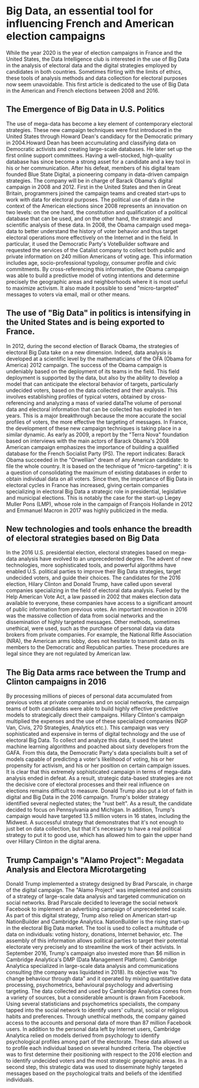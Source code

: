# Big Data, an essential tool for influencing French and American election campaigns
While the year 2020 is the year of election campaigns in France and the United States, the Data Intelligence club is interested in the use of Big Data in the analysis of electoral data and the digital strategies employed by candidates in both countries. Sometimes flirting with the limits of ethics, these tools of analysis methods and data collection for electoral purposes now seem unavoidable. This first article is dedicated to the use of Big Data in the American and French elections between 2008 and 2016.
## The Emergence of Big Data in U.S. Politics
The use of mega-data has become a key element of contemporary electoral strategies. These new campaign techniques were first introduced in the United States through Howard Dean's candidacy for the Democratic primary in 2004.Howard Dean has been accumulating and classifying data on Democratic activists and creating large-scale databases. He later set up the first online support committees. Having a well-stocked, high-quality database has since become a strong asset for a candidate and a key tool in his or her communication. After his defeat, members of his digital team founded Blue State Digital, a pioneering company in data-driven campaign strategies. The company will be in charge of Barack Obama's digital campaign in 2008 and 2012. First in the United States and then in Great Britain, programmers joined the campaign teams and created start-ups to work with data for electoral purposes.
The political use of data in the context of the American elections since 2008 represents an innovation on two levels: on the one hand, the constitution and qualification of a political database that can be used, and on the other hand, the strategic and scientific analysis of these data. In 2008, the Obama campaign used mega-data to better understand the history of voter behavior and thus target electoral operations more effectively on the Internet and in the field. In particular, it used the Democratic Party's VoteBuilder software and requested the services of the Catalist company to collect both public and private information on 240 million Americans of voting age. This information includes age, socio-professional typology, consumer profile and civic commitments. By cross-referencing this information, the Obama campaign was able to build a predictive model of voting intentions and determine precisely the geographic areas and neighborhoods where it is most useful to maximize activism. It also made it possible to send "micro-targeted" messages to voters via email, mail or other means.

## The use of "Big Data" in politics is intensifying in the United States and is being exported to France. 
In 2012, during the second election of Barack Obama, the strategies of electoral Big Data take on a new dimension. Indeed, data analysis is developed at a scientific level by the mathematicians of the OFA (Obama for America) 2012 campaign. The success of the Obama campaign is undeniably based on the deployment of its teams in the field. This field deployment is supported by the data, but also by the ability to develop a model that can anticipate the electoral behavior of targets, particularly undecided voters, based on the data collected and their analysis. This involves establishing profiles of typical voters, obtained by cross-referencing and analyzing a mass of varied dataThe volume of personal data and electoral information that can be collected has exploded in ten years. This is a major breakthrough because the more accurate the social profiles of voters, the more effective the targeting of messages.
In France, the development of these new campaign techniques is taking place in a similar dynamic. As early as 2009, a report by the "Terra Nova" foundation based on interviews with the main actors of Barack Obama's 2008 American campaign emphasizes the importance of building a qualified database for the French Socialist Party (PS). The report indicates: Barack Obama succeeded in the "Orwellian" dream of any American candidate: to file the whole country. It is based on the technique of "micro-targeting": it is a question of consolidating the maximum of existing databases in order to obtain individual data on all voters. Since then, the importance of Big Data in electoral cycles in France has increased, giving certain companies specializing in electoral Big Data a strategic role in presidential, legislative and municipal elections. This is notably the case for the start-up Liegey Muller Pons (LMP), whose role in the campaign of François Hollande in 2012 and Emmanuel Macron in 2017 was highly publicized in the media.
## New technologies and tools enhance the breadth of electoral strategies based on Big Data
In the 2016 U.S. presidential election, electoral strategies based on mega-data analysis have evolved to an unprecedented degree. The advent of new technologies, more sophisticated tools, and powerful algorithms have enabled U.S. political parties to improve their Big Data strategies, target undecided voters, and guide their choices.
The candidates for the 2016 election, Hilary Clinton and Donald Trump, have called upon several companies specializing in the field of electoral data analysis. Fueled by the Help American Vote Act, a law passed in 2002 that makes election data available to everyone, these companies have access to a significant amount of public information from previous votes.
An important innovation in 2016 was the massive collection of data from social networks and the dissemination of highly targeted messages. Other methods, sometimes unethical, were used, such as the purchase of personal data via data brokers from private companies. For example, the National Rifle Association (NRA), the American arms lobby, does not hesitate to transmit data on its members to the Democratic and Republican parties. These procedures are legal since they are not regulated by American law. 
## The Big Data arms race between the Trump and Clinton campaigns in 2016
By processing millions of pieces of personal data accumulated from previous votes at private companies and on social networks, the campaign teams of both candidates were able to build highly effective predictive models to strategically direct their campaigns. Hillary Clinton's campaign multiplied the expenses and the use of these specialized companies (NGP Van, Civis, 270 Strategies, Analytics etc.). This campaign was very sophisticated and expensive in terms of digital technology and the use of electoral Big Data. To collect and analyze this data, it used the latest machine learning algorithms and poached about sixty developers from the GAFA. From this data, the Democratic Party's data specialists built a set of models capable of predicting a voter's likelihood of voting, his or her propensity for activism, and his or her position on certain campaign issues. It is clear that this extremely sophisticated campaign in terms of mega-data analysis ended in defeat. As a result, strategic data-based strategies are not the decisive core of electoral processes and their real influence on elections remains difficult to measure. 
Donald Trump also put a lot of faith in digital and Big Data in the 2016 campaign. Trump's bolder strategy identified several neglected states; the "rust belt". As a result, the candidate decided to focus on Pennsylvania and Michigan. In addition, Trump's campaign would have targeted 13.5 million voters in 16 states, including the Midwest. A successful strategy that demonstrates that it's not enough to just bet on data collection, but that it's necessary to have a real political strategy to put it to good use, which has allowed him to gain the upper hand over Hillary Clinton in the digital arena. 
## Trump Campaign's "Alamo Project": Megadata Analysis and Electora Microtargeting
Donald Trump implemented a strategy designed by Brad Parscale, in charge of the digital campaign. The "Alamo Project" was implemented and consists of a strategy of large-scale data analysis and targeted communication on social networks. Brad Parscale decided to leverage the social network Facebook to implement an advertising campaign of unprecedented scale. As part of this digital strategy, Trump also relied on American start-up NationBuilder and Cambridge Analytica. NationBuilder is the rising start-up in the electoral Big Data market. The tool is used to collect a multitude of data on individuals: voting history, donations, Internet behavior, etc. The assembly of this information allows political parties to target their potential electorate very precisely and to streamline the work of their activists. In September 2016, Trump's campaign also invested more than $6 million in Cambridge Analytica's DMP (Data Management Platform). 
Cambridge Analytica specialized in large-scale data analysis and communications consulting (the company was liquidated in 2018). Its objective was "to change behaviour through data" and it operated by mixing quantitative data processing, psychometrics, behavioural psychology and advertising targeting. The data collected and used by Cambridge Analytica comes from a variety of sources, but a considerable amount is drawn from Facebook. Using several statisticians and psychometrics specialists, the company tapped into the social network to identify users' cultural, social or religious habits and preferences. Through unethical methods, the company gained access to the accounts and personal data of more than 87 million Facebook users. In addition to the personal data left by Internet users, Cambridge Analytica relied on models derived from psychology to identify psychological profiles among part of the electorate. These data allowed us to profile each individual based on several hundred criteria.  The objective was to first determine their positioning with respect to the 2016 election and to identify undecided voters and the most strategic geographic areas. In a second step, this strategic data was used to disseminate highly targeted messages based on the psychological traits and beliefs of the identified individuals.   
